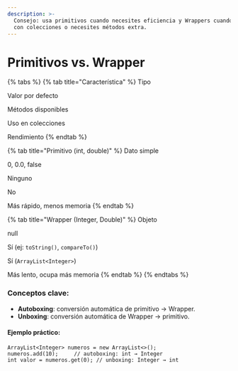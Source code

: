 ```yaml
---
description: >-
  Consejo: usa primitivos cuando necesites eficiencia y Wrappers cuando trabajes
  con colecciones o necesites métodos extra.
---
```


# Primitivos vs. Wrapper

{% tabs %}
{% tab title="Característica" %}
Tipo

Valor por defecto

Métodos disponibles

Uso en colecciones

Rendimiento
{% endtab %}

{% tab title="Primitivo (int, double)" %}
Dato simple

0, 0.0, false

Ninguno

No

Más rápido, menos memoria
{% endtab %}

{% tab title="Wrapper (Integer, Double)" %}
Objeto

null

Sí (ej: `toString()`, `compareTo()`)

Sí (`ArrayList<Integer>`)

Más lento, ocupa más memoria
{% endtab %}
{% endtabs %}

### Conceptos clave:

* **Autoboxing**: conversión automática de primitivo → Wrapper.
* **Unboxing**: conversión automática de Wrapper → primitivo.

#### Ejemplo práctico:

```
ArrayList<Integer> numeros = new ArrayList<>();
numeros.add(10);     // autoboxing: int → Integer
int valor = numeros.get(0); // unboxing: Integer → int

```

